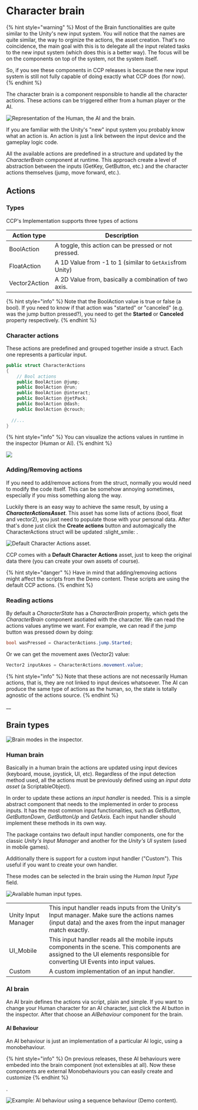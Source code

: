 # Character brain

{% hint style="warning" %}
Most of the Brain functionalities are quite similar to the Unity's new input system. You will notice that the names are quite similar, the way to orginize the actions, the asset creation. That's no coincidence, the main goal with this is to delegate all the input related tasks to the new input system (which does this is a better way). The focus will be on the components on top of the system, not the system itself.

So, if you see these components in CCP releases is because the new input system is still not fully capable of doing exactly what CCP does (for now).
{% endhint %}

The character brain is a component responsible to handle all the character actions. These actions can be triggered either from a human player or the AI.

![Representation of the Human, the AI and the brain.](../../.gitbook/assets/characterBrain.png)

If you are familiar with the Unity's "new" input system you probably know what an action is. An action is just a link between the input device and the gameplay logic code.

All the available actions are predefined in a structure and updated by the _CharacterBrain_ component at runtime. This approach create a level of abstraction between the inputs (GetKey, GetButton, etc.) and the character actions themselves (jump, move forward, etc.).

## Actions

### Types

CCP's Implementation supports three types of actions

| Action type   | Description                                              |
| ------------- | -------------------------------------------------------- |
| BoolAction    | A toggle, this action can be pressed or not pressed.     |
| FloatAction   | A 1D Value from -1 to 1 (similar to `GetAxis`from Unity) |
| Vector2Action | A 2D Value from, basically a combination of two axis.    |

{% hint style="info" %}
Note that the BoolAction value is true or false (a bool). If you need to know if that action was "started" or "canceled" (e.g. was the jump button pressed?), you need to get the **Started** or **Canceled** property respectively.
{% endhint %}

### Character actions

These actions are predefined and grouped together inside a struct. Each one represents a particular input.

```csharp
public struct CharacterActions 
{
	// Bool actions
	public BoolAction @jump;
	public BoolAction @run;
	public BoolAction @interact;
	public BoolAction @jetPack;
	public BoolAction @dash;
	public BoolAction @crouch;
    
  //...
}
```

{% hint style="info" %}
You can visualize the actions values in runtime in the inspector (Human or AI).
{% endhint %}

![](<../../.gitbook/assets/imagen (58).png>)

### Adding/Removing actions

If you need to add/remove actions from the struct, normally you would need to modify the code itself. This can be somehow annoying sometimes, especially if you miss something along the way.&#x20;

Luckily there is an easy way to achieve the same result, by using a _**CharacterActionsAsset**_. This asset has some lists of actions (bool, float and vector2), you just need to populate those with your personal data. After that's done just click the **Create actions** button and automagically the CharacterActions struct will be updated :slight\_smile: .

![Default Character Actions asset.](<../../.gitbook/assets/imagen (56).png>)

CCP comes with a **Default Character Actions** asset, just to keep the original data there (you can create your own assets of course).

{% hint style="danger" %}
Have in mind that adding/removing actions might affect the scripts from the Demo content. These scripts are using the default CCP actions.
{% endhint %}

### Reading actions

By default a _CharacterState_ has a _CharacterBrain_ property, which gets the _CharacterBrain_ component asotiated with the character. We can read the actions values anytime we want. For example, we can read if the jump button was pressed down by doing:

```csharp
bool wasPressed = CharacterActions.jump.Started;
```

&#x20;Or we can get the movement axes (Vector2) value:

```csharp
Vector2 inputAxes = CharacterActions.movement.value;
```

{% hint style="info" %}
Note that these actions are not necessarily Human actions, that is, they are not linked to input devices whatsoever. The AI can produce the same type of actions as the human, so, the state is totally agnostic of the actions source.
{% endhint %}



__

## Brain types

![Brain modes in the inspector.](../../.gitbook/assets/BrainModes.png)

### Human brain

Basically in a human brain the actions are updated using input devices (keyboard, mouse, joystick, UI, etc). Regardless of the input detection method used, all the actions must be previously defined using an _input data asset_ (a ScriptableObject).

In order to update these actions an _input handler_ is needed. This is a simple abstract component that needs to the implemented in order to process inputs. It has the most common input functionalities, such as _GetButton_, _GetButtonDown_, _GetButtonUp_ and _GetAxis_. Each input handler should implement these methods in its own way.

The package contains two default input handler components, one for the classic _Unity's Input Manager_ and another for the _Unity's UI_ system (used in mobile games).&#x20;

Additionally there is support for a custom input handler ("Custom"). This useful if you want to create your own handler.

These modes can be selected in the brain using the _Human Input Type_ field.

![Available human input types.](../../.gitbook/assets/humanInputType.png)

|                     |                                                                                                                                                                                 |
| ------------------- | ------------------------------------------------------------------------------------------------------------------------------------------------------------------------------- |
| Unity Input Manager | This input handler reads inputs from the Unity's Input manager. Make sure the actions names (input data) and the axes from the input manager match exactly.                     |
| UI\_Mobile          | This input handler reads all the mobile inputs components in the scene. This components are assigned to the UI elements responsible for converting UI Events into input values. |
| Custom              | A custom implementation of an input handler.                                                                                                                                    |

### AI brain

An AI brain defines the actions via script, plain and simple. If you want to change your Human character for an AI character, just click the AI button in the inspector. After that choose an _AIBehaviour_ component for the brain.

#### AI Behaviour

An AI behaviour is just an implementation of a particular AI logic, using a monobehaviour.&#x20;

{% hint style="info" %}
On previous releases, these AI behaviours were embeded into the brain component (not extensibles at all). Now these components are external Monobehaviours you can easily create and customize
{% endhint %}

.

![Example: AI behaviour using a sequence behaviour (Demo content).](<../../.gitbook/assets/imagen (57).png>)

##

